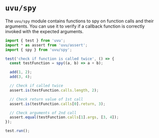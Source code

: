 # `uvu/spy`

The `uvu/spy` module contains functions to spy on function calls and their arguments. You can use it to verify if a callback function is correctly invoked with the expected arguments.

```js
import { test } from 'uvu';
import * as assert from 'uvu/assert';
import { spy } from 'uvu/spy';

test('check if function is called twice', () => {
  const testFunction = spy((a, b) => a + b);

  add(1, 2);
  add(3, 4);

  // Check if called twice
  assert.is(testFunction.calls.length, 2);

  // Check return value of 1st call
  assert.is(testFunction.calls[0].return, 3);

  // Check arguments of 2nd call
  assert.equal(testFunction.calls[1].args, [3, 4]);
});

test.run();
```
